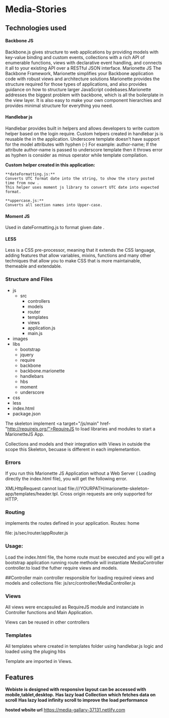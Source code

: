 # Media-Stories

## Technologies used

#### Backbone JS

Backbone.js gives structure to web applications by providing models with key-value binding and custom events, 
collections with a rich API of enumerable functions, views with declarative event handling, and connects it all
 to your existing API over a RESTful JSON interface.
Marionette JS
The Backbone Framework, Marionette simplifies your Backbone application code with robust views and architecture solutions
Marionette provides the structure required for those types of applications, and also provides guidance on how to structure 
larger JavaScript codebases.Marionette addresses the biggest problem with backbone, which is all the boilerplate in 
the view layer. It is also easy to make your own component hierarchies and provides minimal structure for everything you need. 

#### Handlebar js

Handlebar provides built in helpers and allows developers to write custom helper based on the login require. 
 Custom helpers created in handlebar js is reusable the in the application.
 Underscore template doesn’t have support for the model attributes with hyphen (-)
   For example: author-name;
   If the attribute author-name is passed to underscore template then it throws error as hyphen is consider 
   as minus operator while template compilation.
     
  **Custom helper created in this application:**
 
    **dateFormatting.js:**
	Converts UTC format date into the string, to show the story posted time from now .
	This helper uses moment js library to convert UTC date into expected format.
	
	**uppercase.js:**
    Converts all section names into Upper-case.

 #### Moment JS
Used in dateFormatting.js  to format given date .


#### LESS

Less is a CSS pre-processor, meaning that it extends the CSS language, adding features that allow 
variables, mixins, functions and many other techniques that allow you to make CSS that is more maintainable, themeable and extendable.

### Structure and Files

 + js
    + src
	    + controllers
        + models
        + router
        + templates
        + views
	    + application.js
	    + main.js
  + images
  + libs
	+ bootstrap
	+ jquery
	+ require
	+ backbone 
	+ backbone.marionette
	+ handlebars
	+ hbs
	+ moment
	+ underscore
 + css
 + less
 + index.html
 + package.json

     
 The skeleton implement <a target="/js/main" href-"http://requirejs.org/">RequireJS to load libraries and modules to start a  MarionetteJS App.

Collections and models and their integration with Views in outside the scope this Skeleton, becuase is different in each implemetantion. 

### Errors

If you run this Marionette JS Application without a Web Server ( Loading directly the index.html file), you will get the following error.

XMLHttpRequest cannot load file:///YOURPATH/marionette-skeleton-app/templates/header.tpl. Cross origin requests are only supported for HTTP.

### Routing
implements the routes defined in your application.
Routes: home

file: js/sec/router/appRouter.js

### Usage:

Load the index.html file, the home route must be executed and you will get a bootstrap application running
route methode will instantiate MediaController controller.to load the futher require views and models.
  
##Controller
main controller responsible for loading required views and models and collections
file: js/src/controller/MediaController.js

### Views

All views were encapsuled as RequireJS module and instanciate in Controller functions and Main Application.

Views can be reused in other controllers

### Templates

All templates where created in templates folder using handlebar.js logic and loaded using the pluging hbs

Template are imported in Views.

## Features
**Webiste is designed with responsive layout can be accessed with mobile,tablet,desktop.**
**Has lazy load Collection which fetches data on scroll**
**Has lazy load infinity scroll to improve the load performance**

**hosted wbsite url**
https://media-gallary-37131.netlify.com


